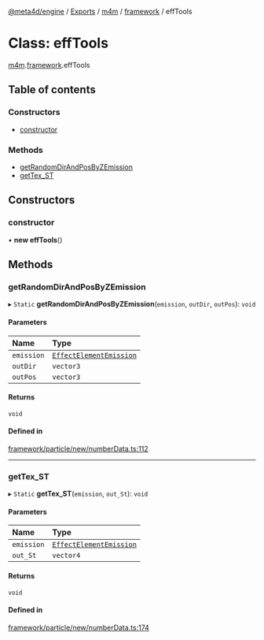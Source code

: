 [@meta4d/engine](../README.md) / [Exports](../modules.md) / [m4m](../modules/m4m.md) / [framework](../modules/m4m.framework.md) / effTools

# Class: effTools

[m4m](../modules/m4m.md).[framework](../modules/m4m.framework.md).effTools

## Table of contents

### Constructors

- [constructor](m4m.framework.effTools.md#constructor)

### Methods

- [getRandomDirAndPosByZEmission](m4m.framework.effTools.md#getrandomdirandposbyzemission)
- [getTex\_ST](m4m.framework.effTools.md#gettex_st)

## Constructors

### constructor

• **new effTools**()

## Methods

### getRandomDirAndPosByZEmission

▸ `Static` **getRandomDirAndPosByZEmission**(`emission`, `outDir`, `outPos`): `void`

#### Parameters

| Name | Type |
| :------ | :------ |
| `emission` | [`EffectElementEmission`](m4m.framework.EffectElementEmission.md) |
| `outDir` | `vector3` |
| `outPos` | `vector3` |

#### Returns

`void`

#### Defined in

[framework/particle/new/numberData.ts:112](https://github.com/meta4d-me/meta4d-engine/blob/cf6bfe6/src/framework/particle/new/numberData.ts#L112)

___

### getTex\_ST

▸ `Static` **getTex_ST**(`emission`, `out_St`): `void`

#### Parameters

| Name | Type |
| :------ | :------ |
| `emission` | [`EffectElementEmission`](m4m.framework.EffectElementEmission.md) |
| `out_St` | `vector4` |

#### Returns

`void`

#### Defined in

[framework/particle/new/numberData.ts:174](https://github.com/meta4d-me/meta4d-engine/blob/cf6bfe6/src/framework/particle/new/numberData.ts#L174)
